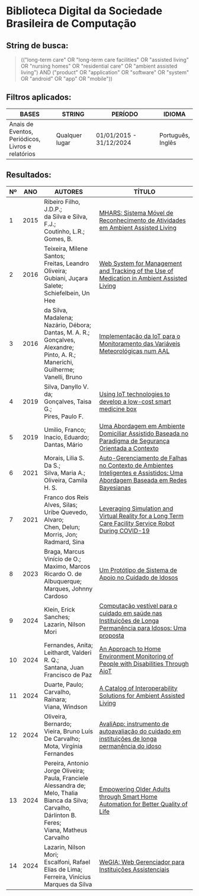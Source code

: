 # Biblioteca Digital da Sociedade Brasileira de Computação

## String de busca:
> (("long-term care" OR "long-term care facilities" OR "assisted living" OR "nursing homes" OR "residential care" OR "ambient assisted living") AND ("product" OR "application" OR "software" OR "system" OR "android" OR "app" OR "mobile"))

## Filtros aplicados:
| BASES | STRING | PERÍODO | IDIOMA |
| ----- | ------ | ------- | ------ |
| Anais de Eventos,<br>Periódicos,<br>Livros e relatórios | Qualquer lugar | 01/01/2015 - 31/12/2024 | Português,<br>Inglês |

## Resultados:
| Nº | ANO | AUTORES | TÍTULO |
| -- | --- | ------- | ------ |
| 1 | 2015 | Ribeiro Filho, J.D.P.;<br>da Silva e Silva, F.J.;<br>Coutinho, L.R.;<br>Gomes, B. | [MHARS: Sistema Móvel de Reconhecimento de Atividades em Ambient Assisted Living](https://sol.sbc.org.br/index.php/sbcup/article/view/10169) |
| 2 | 2016 | Teixeira, Milene Santos;<br>Freitas, Leandro Oliveira;<br>Gubiani, Juçara Salete;<br>Schiefelbein, Un Hee | [Web System for Management and Tracking of the Use of Medication in Ambient Assisted Living](https://sol.sbc.org.br/index.php/sbsi/article/view/5973) |
| 3 | 2016 | da Silva, Madalena;<br>Nazário, Débora;<br>Dantas, M. A. R.;<br>Gonçalves, Alexandre;<br>Pinto, A. R.;<br>Manerichi, Guilherme;<br>Vanelli, Bruno | [Implementação da IoT para o Monitoramento das Variáveis Meteorológicas num AAL](https://sol.sbc.org.br/index.php/sbcas/article/view/9904) |
| 4 | 2019 | Silva, Danyllo V. da;<br>Gonçalves, Taisa G.;<br>Pires, Paulo F. | [Using IoT technologies to develop a low-cost smart medicine box](https://sol.sbc.org.br/index.php/webmedia_estendido/article/view/8145) |
| 5 | 2019 | Umilio, Franco;<br>Inacio, Eduardo;<br>Dantas, Mário | [Uma Abordagem em Ambiente Domiciliar Assistido Baseada no Paradigma de Segurança Orientada a Contexto](https://sol.sbc.org.br/index.php/sscad_estendido/article/view/8693) |
| 6 | 2021 | Morais, Lilia S. Da S.;<br>Silva, Maria A.;<br>Oliveira, Camila H. S. | [Auto-Gerenciamento de Falhas no Contexto de Ambientes Inteligentes e Assistidos: Uma Abordagem Baseada em Redes Bayesianas](https://sol.sbc.org.br/index.php/ercemapi/article/view/17905) |
| 7 | 2021 | Franco dos Reis Alves, Silas;<br>Uribe Quevedo, Alvaro;<br>Chen, Delun;<br>Morris, Jon;<br>Radmard, Sina | [Leveraging Simulation and Virtual Reality for a Long Term Care Facility Service Robot During COVID-19](https://sol.sbc.org.br/index.php/svr/article/view/17536) |
| 8 | 2023 | Braga, Marcus Vinício de O.;<br>Maximo, Marcos Ricardo O. de Albuquerque;<br>Marques, Johnny Cardoso | [Um Protótipo de Sistema de Apoio no Cuidado de Idosos](https://sol.sbc.org.br/index.php/sbsi_estendido/article/view/24597) |
| 9 | 2024 | Klein, Erick Sanches;<br>Lazarin, Nilson Mori | [Computação vestível para o cuidado em saúde nas Instituições de Longa Permanência para Idosos: Uma proposta](https://sol.sbc.org.br/index.php/ercas/article/view/29694) |
| 10 | 2024 | Fernandes, Anita;<br>Leithardt, Valderi R. Q.;<br>Santana, Juan Francisco de Paz | [An Approach to Home Environment Monitoring of People with Disabilities Through AioT](https://sol.sbc.org.br/index.php/eradrs/article/view/28025) |
| 11 | 2024 | Duarte, Paulo;<br>Carvalho, Rainara;<br>Viana, Windson | [A Catalog of Interoperability Solutions for Ambient Assisted Living](https://sol.sbc.org.br/index.php/sbcars/article/view/30233) |
| 12 | 2024 | Oliveira, Bernardo;<br>Vieira, Bruno Luís De Carvalho;<br>Mota, Virgínia Fernandes | [AvaliApp: instrumento de autoavaliação do cuidado em instituições de longa permanência do idoso](https://sol.sbc.org.br/index.php/webmedia_estendido/article/view/30481) |
| 13 | 2024 | Pereira, Antonio Jorge Oliveira;<br>Paula, Franciele Alessandra de;<br>Melo, Thalia Bianca da Silva;<br>Carvalho, Dárlinton B. Feres;<br>Viana, Matheus Carvalho | [Empowering Older Adults through Smart Home Automation for Better Quality of Life](https://sol.sbc.org.br/index.php/webmedia/article/view/30336) |
| 14 | 2024 | Lazarin, Nilson Mori;<br>Escalfoni, Rafael Elias de Lima;<br>Ferreira, Vinícius Marques da Silva | [WeGIA: Web Gerenciador para Instituições Assistenciais](https://sol.sbc.org.br/index.php/latinoware/article/view/31544) |